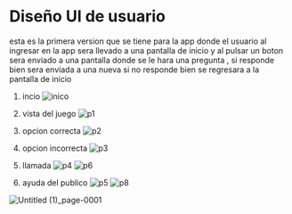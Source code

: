 # Diseño UI de usuario 

esta es la primera version que se tiene para la app donde el usuario al ingresar en la app sera llevado a una pantalla de inicio y al pulsar un boton sera enviado a una pantalla donde se le hara una pregunta , si responde bien sera enviada a una nueva si no responde bien se regresara a la pantalla de inicio 

1) incio
![inico](https://user-images.githubusercontent.com/103227489/221466033-f4e4995e-afdd-4f12-97a9-6708efe51349.JPG)


2) vista del juego 
![p1](https://user-images.githubusercontent.com/103227489/221466058-5ac43b25-1aec-4f8d-a37f-2bd0a9a4dfe8.JPG)


4) opcion correcta
![p2](https://user-images.githubusercontent.com/103227489/221466081-be3752cd-c259-43ca-86de-7fa1390dfabe.JPG)


6) opcion incorrecta
![p3](https://user-images.githubusercontent.com/103227489/221466107-b3b49cfa-ad6f-4ef6-9b9b-a2dea007fa2f.JPG)

7) llamada
![p4](https://user-images.githubusercontent.com/103227489/221466119-a431891b-03cb-42f4-bf16-503406c70947.JPG)
![p6](https://user-images.githubusercontent.com/103227489/221466182-aac339eb-0020-43c7-b53b-fea6fcd4ff33.JPG)

8) ayuda del publico 
![p5](https://user-images.githubusercontent.com/103227489/221466163-21fff395-3032-4cbe-97d7-24b8f1ca569a.JPG)
![p8](https://user-images.githubusercontent.com/103227489/221466199-ad0fb17f-b3c5-4d7c-ac72-93b1fe12dbb5.JPG)

![Untitled (1)_page-0001](https://user-images.githubusercontent.com/103227489/221455595-318acd95-2be8-444b-a927-7708adf1873f.jpg)
